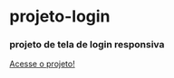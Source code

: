 <h1> projeto-login</h1>
<h3> projeto de tela de login responsiva </h3>

<a href="https://raulpastana.github.io/projeto-login/" target="_blank">Acesse o projeto!</a>
